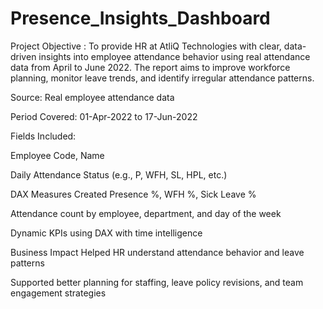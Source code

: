 # Presence_Insights_Dashboard
Project Objective :
To provide HR at AtliQ Technologies with clear, data-driven insights into employee attendance behavior using real attendance data from April to June 2022. The report aims to improve workforce planning, monitor leave trends, and identify irregular attendance patterns.


Source: Real employee attendance data

Period Covered: 01-Apr-2022 to 17-Jun-2022

Fields Included:

Employee Code, Name

Daily Attendance Status (e.g., P, WFH, SL, HPL, etc.)


DAX Measures Created
Presence %, WFH %, Sick Leave %


Attendance count by employee, department, and day of the week


Dynamic KPIs using DAX with time intelligence


Business Impact
Helped HR understand attendance behavior and leave patterns

Supported better planning for staffing, leave policy revisions, and team engagement strategies
